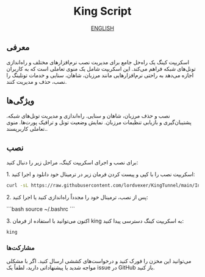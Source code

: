 

<h1 align="Center">King Script</h1>
<p align="center"><a href="./README.md">ENGLISH</a>
<h2>معرفی</h2>
<p style=text-align: left>اسکریپت کینگ یک راه‌حل جامع برای مدیریت نصب نرم‌افزارهای مختلف و راه‌اندازی تونل‌های شبکه فراهم می‌کند. این اسکریپت شامل یک منوی تعاملی است که به کاربران اجازه می‌دهد به راحتی نرم‌افزارهایی مانند مرزبان، شاهان، سنایی و خدمات تونلینگ را نصب، حذف و مدیریت کنند.</p>
<h2>ویژگی‌ها</h2>
<p style=text-align: left>نصب و حذف مرزبان، شاهان و سنایی.
راه‌اندازی و مدیریت تونل‌های شبکه.
پشتیبان‌گیری و بازیابی تنظیمات مرزبان.
نمایش وضعیت تونل و ترافیک پورت‌ها.
منوی تعاملی کاربرپسند..</p>
<h2>نصب</h2>
<p style=text-align: left>برای نصب و اجرای اسکریپت کینگ، مراحل زیر را دنبال کنید:

</p>

<p style=text-align: left>1. اسکریپت نصب را با کپی و پیست کردن فرمان زیر در ترمینال خود دانلود و اجرا کنید:

</p>

```bash
curl -sL https://raw.githubusercontent.com/lordvexer/KingTunnel/main/Install_King_V1.sh | bash
```

<p style=text-align: left>2. پس از نصب، ترمینال خود را مجدداً راه‌اندازی کنید یا اجرا کنید:

</p>
```bash
source ~/.bashrc
```

<p style=text-align: left>3. اکنون می‌توانید با استفاده از فرمان king به اسکریپت کینگ دسترسی پیدا کنید:

</p>

```bash
king
```

<h3>مشارکت‌ها</h3>
<p style=text-align: left>می‌توانید این مخزن را فورک کنید و درخواست‌های کششی ارسال کنید. اگر با مشکلی مواجه شدید یا پیشنهاداتی دارید، لطفاً یک issue در GitHub باز کنید.

</p>

